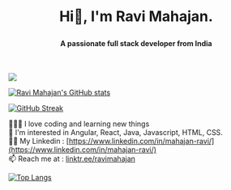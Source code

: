 # <p align="center"> Hi👋, I'm Ravi Mahajan.</p>
#### <p align="center">A passionate full stack developer from India</p><br/>

![](https://komarev.com/ghpvc/?username=ravidmahajan)<br/>


[![Ravi Mahajan's GitHub stats](https://github-readme-stats.vercel.app/api?username=ravidmahajan&show_icons=true&theme=default#gh-light-mode-only)](https://github.com/ravidmahajan/github-readme-stats#gh-light-mode-only)

[![GitHub Streak](https://streak-stats.demolab.com/?user=ravidmahajan)](https://git.io/streak-stats)

👨🏼‍💻 I love coding and learning new things<br/>
🤩 I'm interested in  Angular, React, Java, Javascript, HTML, CSS.<br/> 
👨‍💻 My Linkedin : [https://www.linkedin.com/in/mahajan-ravi/](https://www.linkedin.com/in/mahajan-ravi/) <br/>
📫 Reach me at : [linktr.ee/ravimahajan](https://linktr.ee/ravimahajan)

[![Top Langs](https://github-readme-stats.vercel.app/api/top-langs/?username=ravidmahajan&layout=compact)](https://github.com/ravidmahajan/github-readme-stats)

